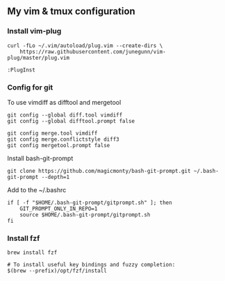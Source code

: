 ## My vim & tmux configuration

### Install vim-plug
```shell
curl -fLo ~/.vim/autoload/plug.vim --create-dirs \
    https://raw.githubusercontent.com/junegunn/vim-plug/master/plug.vim
```
```shell
:PlugInst
```

### Config for git
To use vimdiff as difftool and mergetool
```shell
git config --global diff.tool vimdiff
git config --global difftool.prompt false
```
```shell
git config merge.tool vimdiff
git config merge.conflictstyle diff3
git config mergetool.prompt false
```
Install bash-git-prompt
```shell
git clone https://github.com/magicmonty/bash-git-prompt.git ~/.bash-git-prompt --depth=1
```
Add to the ~/.bashrc
```shell
if [ -f "$HOME/.bash-git-prompt/gitprompt.sh" ]; then
    GIT_PROMPT_ONLY_IN_REPO=1
    source $HOME/.bash-git-prompt/gitprompt.sh
fi
```

### Install fzf
```shell
brew install fzf

# To install useful key bindings and fuzzy completion:
$(brew --prefix)/opt/fzf/install
```
